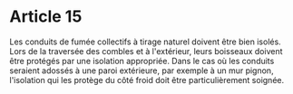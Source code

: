 # Article 15

Les conduits de fumée collectifs à tirage naturel doivent être bien isolés. Lors de la traversée des combles et à l'extérieur, leurs boisseaux doivent être protégés par une isolation appropriée. Dans le cas où les conduits seraient adossés à une paroi extérieure, par exemple à un mur pignon, l'isolation qui les protège du côté froid doit être particulièrement soignée.
